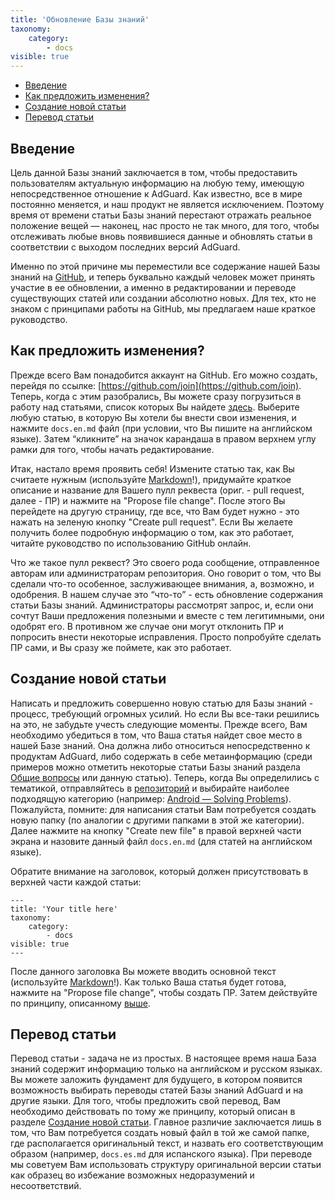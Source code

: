 ```yaml
---
title: 'Обновление Базы знаний'
taxonomy:
    category:
        - docs
visible: true
---
```


*   [Введение](#introduction)
*   [Как предложить изменения?](#suggest-change)
*   [Создание новой статьи](#new-article)
*   [Перевод статьи](#translating)

<a name="введение"></a>

## Введение

Цель данной Базы знаний заключается в том, чтобы предоставить пользователям актуальную информацию на любую тему, имеющую непосредственное отношение к AdGuard. Как известно, все в мире постоянно меняется, и наш продукт не является исключением. 
Поэтому время от времени статьи Базы знаний перестают отражать реальное положение вещей — наконец, нас просто не так много, для того, чтобы отслеживать любые вновь появившиеся данные и обновлять статьи в соответствии с выходом последних версий AdGuard.

Именно по этой причине мы переместили все содержание нашей Базы знаний на [GitHub](https://github.com/AdguardTeam/AdguardKnowledgeBase/), и теперь буквально каждый человек может принять участие в ее обновлении, а именно в редактировании и переводе существующих статей или создании абсолютно новых. Для тех, кто не знаком с принципами работы на GitHub, мы предлагаем наше краткое руководство.

<a name="предложить-изменения"></a>

## Как предложить изменения?

Прежде всего Вам понадобится аккаунт на GitHub. Его можно создать, перейдя по ссылке: [https://github.com/join](https://github.com/join). Теперь, когда с этим разобрались, Вы можете сразу погрузиться в работу над статьями, список которых Вы найдете [здесь](https://github.com/AdguardTeam/AdguardKnowledgeBase/tree/master/pages/). Выберите любую статью, в которую Вы хотели бы внести свои изменения, и нажмите `docs.en.md` файл (при условии, что Вы пишите на английском языке). Затем “кликните” на значок карандаша в правом верхнем углу рамки для того, чтобы начать редактирование.

Итак, настало время проявить себя! Измените статью так, как Вы считаете нужным (используйте [Markdown](https://github.com/LewisVo/Markdown-Tutorial)!), 
придумайте краткое описание и название для Вашего пулл реквеста (ориг. - pull request, далее - ПР) и нажмите на "Propose file change". 
После этого Вы перейдете на другую страницу, где все, что Вам будет нужно - это нажать на зеленую кнопку "Create pull request". 
Если Вы желаете получить более подробную информацию о том, как это работает, читайте руководство по использованию GitHub онлайн.

Что же такое пулл реквест? Это своего рода сообщение, отправленное авторам или администраторам репозитория. Оно говорит о том, что 
Вы сделали что-то особенное, заслуживающее внимания, а, возможно, и одобрения. В нашем случае это “что-то” - есть обновление содержания 
статьи Базы знаний. Администраторы рассмотрят запрос, и, если они сочтут Ваши предложения полезными и вместе с тем легитимными, они 
одобрят его. В противном же случае они могут отклонить ПР и попросить внести некоторые исправления. Просто попробуйте сделать ПР сами, 
и Вы сразу же поймете, как это работает.

<a name="новая-статья"></a>

## Создание новой статьи

Написать и предложить совершенно новую статью для Базы знаний - процесс, требующий огромных усилий. Но если Вы все-таки решились на это, не забудьте учесть следующие моменты. Прежде всего, Вам необходимо убедиться в том, что Ваша статья найдет свое место 
в нашей Базе знаний. Она должна либо относиться непосредственно к продуктам AdGuard, либо содержать в себе метаинформацию (среди примеров можно отметить некоторые статьи Базы знаний раздела [Общие вопросы](https://kb.adguard.com/ru) или данную статью). Теперь, когда Вы определились с тематикой, отправляйтесь в [репозиторий](https://github.com/AdguardTeam/AdguardKnowledgeBase/tree/master/pages/) 
и выбирайте наиболее подходящую категорию (например: [Android — Solving Problems](https://github.com/AdguardTeam/AdguardKnowledgeBase/tree/master/pages/05.android/06.solving-problems)). Пожалуйста, помните: для написания статьи Вам потребуется создать новую папку (по аналогии с другими папками в этой же категории). Далее нажмите на кнопку "Create new file" в правой верхней части экрана и назовите данный файл `docs.en.md` (для статей на английском языке).

Обратите внимание на заголовок, который должен присутствовать в верхней части каждой статьи:

```
---
title: 'Your title here'
taxonomy:
    category:
        - docs
visible: true
---
```
После данного заголовка Вы можете вводить основной текст (используйте [Markdown](https://github.com/LewisVo/Markdown-Tutorial)!). 
Как только Ваша статья будет готова, нажмите на "Propose file change", чтобы создать ПР. Затем действуйте по принципу, описанному 
[выше](#suggest-change).

<a name="перевод"></a>

## Перевод статьи

Перевод статьи - задача не из простых. В настоящее время наша База знаний содержит информацию только на английском и русском языках. 
Вы можете заложить фундамент для будущего, в котором появится возможность выбирать переводы статей Базы знаний AdGuard и на другие 
языки. Для того, чтобы предложить свой перевод, Вам необходимо действовать по тому же принципу, который описан в разделе [Создание новой статьи](#new-article). Главное различие заключается лишь в том, что Вам потребуется создать новый файл в той же самой папке, где располагается оригинальный текст, и назвать его соответствующим образом (например, `docs.es.md` для испанского языка). При переводе мы советуем Вам использовать структуру оригинальной версии статьи как образец во избежание возможных недоразумений и несоответствий.
